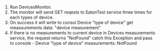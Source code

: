 1. Run DevicesMonitor. 
2. The monitor will send GET reqests to EatonTest service three times for each types of device.
3. On success it will write to consol Device "type of device" get meassurements data: "device measurement"
4. If there is no measurements to current device in Devices measurements service, the request returns "NotFound" catch this Exception and pass to console - Device "type of device" measurements: NotFound

